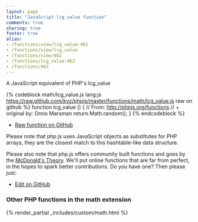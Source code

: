 ```yaml
---
layout: page
title: "JavaScript lcg_value function"
comments: true
sharing: true
footer: true
alias:
- /functions/view/lcg_value:462
- /functions/view/lcg_value
- /functions/view/462
- /functions/lcg_value:462
- /functions/462
---
```

<!-- Generated by Rakefile:build -->
A JavaScript equivalent of PHP's lcg_value

{% codeblock math/lcg_value.js lang:js https://raw.github.com/kvz/phpjs/master/functions/math/lcg_value.js raw on github %}
function lcg_value () {
  // From: http://phpjs.org/functions
  // +   original by: Onno Marsman
  return Math.random();
}
{% endcodeblock %}

 - [Raw function on GitHub](https://github.com/kvz/phpjs/blob/master/functions/math/lcg_value.js)

Please note that php.js uses JavaScript objects as substitutes for PHP arrays, they are 
the closest match to this hashtable-like data structure. 

Please also note that php.js offers community built functions and goes by the 
[McDonald's Theory](https://medium.com/what-i-learned-building/9216e1c9da7d). We'll put online 
functions that are far from perfect, in the hopes to spark better contributions. 
Do you have one? Then please just: 

 - [Edit on GitHub](https://github.com/kvz/phpjs/edit/master/functions/math/lcg_value.js)


### Other PHP functions in the math extension
{% render_partial _includes/custom/math.html %}
